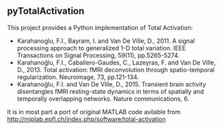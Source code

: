 ## pyTotalActivation

This project provides a Python implementation of Total Activation:

- Karahanoglu, F.I., Bayram, I. and Van De Ville, D., 2011. A signal processing approach to generalized 1-D total variation. IEEE Transactions on Signal Processing, 59(11), pp.5265-5274.
- Karahanoğlu, F.I., Caballero-Gaudes, C., Lazeyras, F. and Van De Ville, D., 2013. Total activation: fMRI deconvolution through spatio-temporal regularization. Neuroimage, 73, pp.121-134.
- Karahanoğlu, F.I. and Van De Ville, D., 2015. Transient brain activity disentangles fMRI resting-state dynamics in terms of spatially and temporally overlapping networks. Nature communications, 6.

It is in most part a port of original MATLAB code avilable from http://miplab.epfl.ch/index.php/software/total-activation
